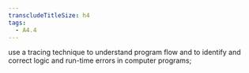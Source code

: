 ```yaml
---
transcludeTitleSize: h4
tags:
  - A4.4
---
```

use a tracing technique to understand program flow and to identify and correct logic and run-time errors in computer programs;